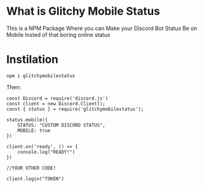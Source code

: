 # What is Glitchy Mobile Status

This is a NPM Package Where you can Make your Discord Bot Status Be on Mobile Insted of that boring online status

# Instilation

`npm i glitchymobilestatus`

Then:

```
const Discord = require('discord.js')
const client = new Discord.Client();
const { status } = require('glitchymobilestatus');

status.mobile({
    STATUS: "CUSTOM DISCORD STATUS",
    MOBILE: true
})

client.on('ready', () => {
    console.log("READY!")
})

//YOUR OTHER CODE!

client.login("TOKEN")
```